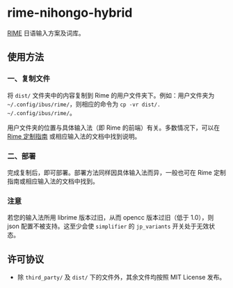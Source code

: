 # rime-nihongo-hybrid
[RIME](http://rime.im/) 日语输入方案及词库。

## 使用方法
### 一、复制文件
将 `dist/` 文件夹中的内容复制到 Rime 的用户文件夹下。例如：用户文件夹为 `~/.config/ibus/rime/`，则相应的命令为 `cp -vr dist/. ~/.config/ibus/rime/`。

用户文件夹的位置与具体输入法（即 Rime 的前端）有关。多数情况下，可以在 [Rime 定制指南](https://github.com/rime/home/wiki/CustomizationGuide) 或相应输入法的文档中找到说明。

### 二、部署
完成复制后，即可部署。部署方法同样因具体输入法而异，一般也可在 Rime 定制指南或相应输入法的文档中找到。

### 注意
若您的输入法所用 librime 版本过旧，从而 opencc 版本过旧（低于 1.0），则 json 配置不被支持。这至少会使 `simplifier` 的 `jp_variants` 开关处于无效状态。

## 许可协议
* 除 `third_party/` 及 `dist/` 下的文件外，其余文件均按照 MIT License 发布。
